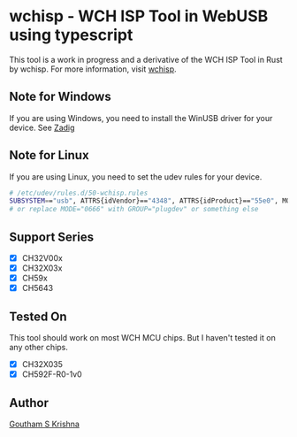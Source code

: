 # wchisp - WCH ISP Tool in WebUSB using typescript

This tool is a work in progress and a derivative of the WCH ISP Tool in Rust by wchisp. For more information, visit [wchisp](https://github.com/ch32-rs/wchisp/tree/main).

## Note for Windows

If you are using Windows, you need to install the WinUSB driver for your device. See [Zadig](https://zadig.akeo.ie/)

## Note for Linux

If you are using Linux, you need to set the udev rules for your device.

```bash
# /etc/udev/rules.d/50-wchisp.rules
SUBSYSTEM=="usb", ATTRS{idVendor}=="4348", ATTRS{idProduct}=="55e0", MODE="0666"
# or replace MODE="0666" with GROUP="plugdev" or something else
```

## Support Series

- [x] CH32V00x
- [x] CH32X03x
- [x] CH59x
- [x] CH5643

## Tested On

This tool should work on most WCH MCU chips. But I haven't tested it on any other chips.

- [x] CH32X035
- [x] CH592F-R0-1v0

## Author

[Goutham S Krishna](https://www.linkedin.com/in/goutham-s-krishna-21ab151a0/)
